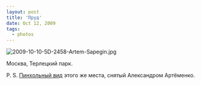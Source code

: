 ```yaml
---
layout: post
title: 'Пруд'
date: Oct 12, 2009
tags:
  - photos
---
```


![2009-10-10-5D-2458-Artem-Sapegin.jpg](upload://2009-10-10-5D-2458-Artem-Sapegin.jpg)

Москва, Терлецкий парк.

P. S. [Пинхольный вид](http://svetlyak.ru/gallery/438/) этого же места, снятый Александром Артёменко.
